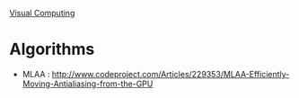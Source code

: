 [Visual Computing](https://en.wikipedia.org/wiki/Visual_Computing)

# Algorithms
+ MLAA : http://www.codeproject.com/Articles/229353/MLAA-Efficiently-Moving-Antialiasing-from-the-GPU


